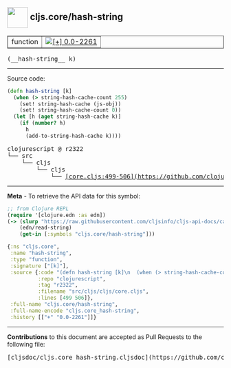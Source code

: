 ## <img width="48px" valign="middle" src="http://i.imgur.com/Hi20huC.png"> cljs.core/hash-string

 <table border="1">
<tr>

<td>function</td>
<td><a href="https://github.com/cljsinfo/cljs-api-docs/tree/0.0-2261"><img valign="middle" alt="[+] 0.0-2261" src="https://img.shields.io/badge/+-0.0--2261-lightgrey.svg"></a> </td>
</tr>
</table>

 <samp>
(__hash-string__ k)<br>
</samp>

---





Source code:

```clj
(defn hash-string [k]
  (when (> string-hash-cache-count 255)
    (set! string-hash-cache (js-obj))
    (set! string-hash-cache-count 0))
  (let [h (aget string-hash-cache k)]
    (if (number? h)
      h
      (add-to-string-hash-cache k))))
```

 <pre>
clojurescript @ r2322
└── src
    └── cljs
        └── cljs
            └── <ins>[core.cljs:499-506](https://github.com/clojure/clojurescript/blob/r2322/src/cljs/cljs/core.cljs#L499-L506)</ins>
</pre>


---

__Meta__ - To retrieve the API data for this symbol:

```clj
;; from Clojure REPL
(require '[clojure.edn :as edn])
(-> (slurp "https://raw.githubusercontent.com/cljsinfo/cljs-api-docs/catalog/cljs-api.edn")
    (edn/read-string)
    (get-in [:symbols "cljs.core/hash-string"]))
```

```clj
{:ns "cljs.core",
 :name "hash-string",
 :type "function",
 :signature ["[k]"],
 :source {:code "(defn hash-string [k]\n  (when (> string-hash-cache-count 255)\n    (set! string-hash-cache (js-obj))\n    (set! string-hash-cache-count 0))\n  (let [h (aget string-hash-cache k)]\n    (if (number? h)\n      h\n      (add-to-string-hash-cache k))))",
          :repo "clojurescript",
          :tag "r2322",
          :filename "src/cljs/cljs/core.cljs",
          :lines [499 506]},
 :full-name "cljs.core/hash-string",
 :full-name-encode "cljs.core_hash-string",
 :history [["+" "0.0-2261"]]}

```

---

__Contributions__ to this document are accepted as Pull Requests to the following file:

 <pre>
[cljsdoc/cljs.core_hash-string.cljsdoc](https://github.com/cljsinfo/cljs-api-docs/blob/master/cljsdoc/cljs.core_hash-string.cljsdoc)
</pre>

